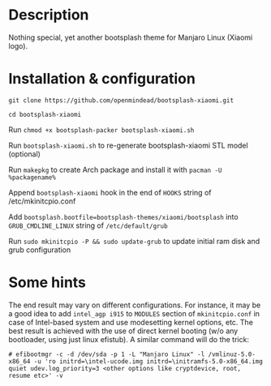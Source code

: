 # Description
Nothing special, yet another bootsplash theme for Manjaro Linux (Xiaomi logo). 

# Installation & configuration

`git clone https://github.com/openmindead/bootsplash-xiaomi.git`

`cd bootsplash-xiaomi`

Run `chmod +x bootsplash-packer bootsplash-xiaomi.sh`

Run `bootsplash-xiaomi.sh` to re-generate bootsplash-xiaomi STL model (optional)

Run `makepkg` to create Arch package and install it with `pacman -U %packagename%`

Append `bootsplash-xiaomi` hook in the end of `HOOKS` string of /etc/mkinitcpio.conf

Add `bootsplash.bootfile=bootsplash-themes/xiaomi/bootsplash` into `GRUB_CMDLINE_LINUX` string of `/etc/default/grub`

Run `sudo mkinitcpio -P && sudo update-grub` to update initial ram disk and grub configuration


# Some hints

The end result may vary on different configurations. For instance, it may be a good idea to add `intel_agp i915` to `MODULES` section of `mkinitcpio.conf` in case of Intel-based system and use modesetting kernel options, etc. The best result is achieved with the use of direct kernel booting (w/o any bootloader, using just linux efistub). A similar command will do the trick:

`# efibootmgr -c -d /dev/sda -p 1 -L "Manjaro Linux" -l /vmlinuz-5.0-x86_64 -u 'ro initrd=\intel-ucode.img initrd=\initramfs-5.0-x86_64.img quiet udev.log_priority=3 <other options like cryptdevice, root, resume etc>' -v`
